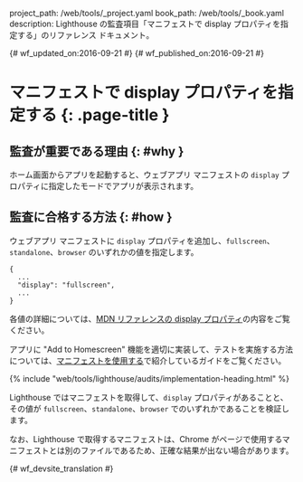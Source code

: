 project_path: /web/tools/_project.yaml
book_path: /web/tools/_book.yaml
description: Lighthouse の監査項目「マニフェストで display プロパティを指定する」のリファレンス ドキュメント。

{# wf_updated_on:2016-09-21 #}
{# wf_published_on:2016-09-21 #}

#  マニフェストで display プロパティを指定する {: .page-title }

##  監査が重要である理由 {: #why }

ホーム画面からアプリを起動すると、ウェブアプリ マニフェストの `display` プロパティに指定したモードでアプリが表示されます。


##  監査に合格する方法 {: #how }

ウェブアプリ マニフェストに `display` プロパティを追加し、`fullscreen`、`standalone`、`browser` のいずれかの値を指定します。


    {
      ...
      "display": "fullscreen",
      ...
    }

各値の詳細については、[MDN リファレンスの display プロパティ](https://developer.mozilla.org/en-US/docs/Web/Manifest#display)の内容をご覧ください。



アプリに "Add to Homescreen"
機能を適切に実装して、テストを実施する方法については、[マニフェストを使用する](manifest-exists#how)で紹介しているガイドをご覧ください。


{% include "web/tools/lighthouse/audits/implementation-heading.html" %}

Lighthouse ではマニフェストを取得して、`display`
プロパティがあることと、その値が `fullscreen`、`standalone`、`browser` でのいずれかであることを検証します。

なお、Lighthouse で取得するマニフェストは、Chrome がページで使用するマニフェストとは別のファイルであるため、正確な結果が出ない場合があります。



{# wf_devsite_translation #}
